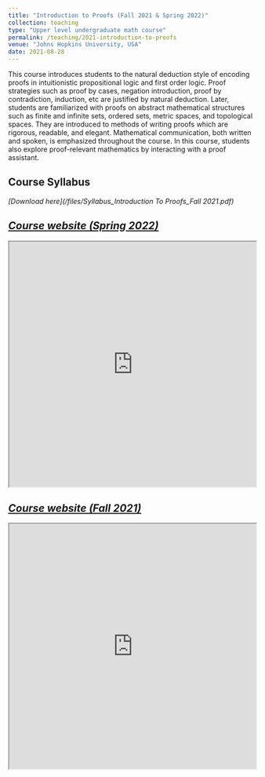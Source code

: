 ```yaml
---	
title: "Introduction to Proofs (Fall 2021 & Spring 2022)"		
collection: teaching		
type: "Upper level undergraduate math course"		
permalink: /teaching/2021-introduction-to-proofs
venue: "Johns Hopkins University, USA"		
date: 2021-08-28		
---	
```


 
This course introduces students to the natural deduction style of encoding proofs in intuitionistic propositional logic and first order logic. Proof strategies such as proof by cases, negation introduction, proof by contradiction, induction, etc are justified by natural deduction. Later, students are familiarized with proofs on abstract mathematical structures such as finite and infinite sets, ordered sets, metric spaces, and topological spaces. They are introduced to methods of writing proofs which are rigorous, readable, and elegant. Mathematical communication, both written and spoken, is emphasized throughout the course. In this course, students also explore proof-relevant mathematics by interacting with a proof assistant.

## Course Syllabus 
<i class="fa fa-file-pdf-o" aria-hidden="true"> [Download here](/files/Syllabus_Introduction To Proofs_Fall 2021.pdf)

## [Course website (Spring 2022)](https://introproofs.github.io/s22/) <a href="https://introproofs.github.io/s22/" target="_blank"> <i class="fa fa-external-link" aria-hidden="true"></i></a>

<div>
<iframe
    src="https://introproofs.github.io/s22/"
    width="100%"
    height="500"
    allowfullscreen
    sandbox>
</iframe>
</div>
		
        
## [Course website (Fall 2021)](https://introproofs.github.io/jhu301-f21/) <a href="https://introproofs.github.io/jhu301-f21/" target="_blank"> <i class="fa fa-external-link" aria-hidden="true"></i></a>

<div>
<iframe
    src="https://introproofs.github.io/jhu301-f21/"
    width="100%"
    height="500"
    allowfullscreen
    sandbox>
</iframe>
</div>




